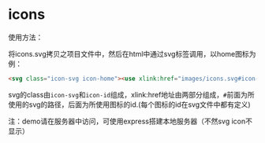 # icons

使用方法：

将icons.svg拷贝之项目文件中，然后在html中通过svg标签调用，以home图标为例：

```html
<svg class="icon-svg icon-home"><use xlink:href="images/icons.svg#icon-home"></use></svg>
```

svg的class由`icon-svg`和`icon-id`组成，xlink:href地址由两部分组成，`#`前面为所使用的svg的路径，后面为所使用图标的id.(每个图标的id在svg文件中都有定义)

注：demo请在服务器中访问，可使用express搭建本地服务器（不然svg icon不显示）
